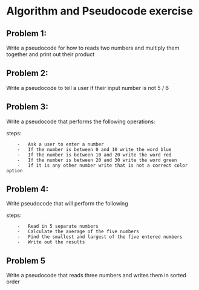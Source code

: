 # Algorithm and Pseudocode exercise

## Problem 1:

Write a pseudocode for how to reads two numbers and multiply them together and print out their product

## Problem 2:

Write a pseudocode to tell a user if their input number is not 5 / 6

## Problem 3:

Write a pseudocode that performs the following operations:

steps:
```
    -   Ask a user to enter a number
    -   If the number is between 0 and 10 write the word blue
    -   If the number is between 10 and 20 write the word red
    -   If the number is between 20 and 30 write the word green
    -   If it is any other number write that is not a correct color option
```

## Problem 4:

Write pseudocode that will perform the following

steps:
```
    -   Read in 5 separate numbers
    -   Calculate the average of the five numbers
    -   Find the smallest and largest of the five entered numbers
    -   Write out the results
```

## Problem 5

Write a pseudocode that reads three numbers and writes them in sorted order